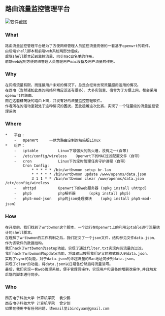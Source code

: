 ##	路由流量监控管理平台

![软件截图](http://github.com/ibird/wrbwmonForOpenMS/raw/master/screen.png)
###	What
	路由流量监控管理平台是为了方便网络管理人员监控流量而做的一套基于openwrt的软件。
	由后端shell脚本和前端web系统两部分组成。
	后端shell脚本起到监控流量、同步mac白名单的作用。
	前端web起到方便网络管理人员管理用户mac设备及用户流量的作用。
	
###	Why
	在网络流量有限，而连接用户未知的情况下，总是会经常出现流量超用滥用的情况。
	在西电（当然诸如此类的网络环境应该还有很多），大多实验室、宿舍为了方便上网，都会采用openwrt的路由。
	而在这套精简版的路由上面，并没有好的流量监控管理软件。
	作者所在的活动室就处于这种情况的困扰，因此趁着这次比赛，实现了一个轻量级的流量监控管理系统

###	Where
	*	平台：
		-	OpenWrt		一款为路由定制的精简版Linux
	*	组件：
		-	iptable			Linux下最强大的防火墙，没有之一(自带)
		-	/etc/config/wireless	Openwrt下的MAC过滤配置文件（自带）
		-	cron			Linux下的定时管理任务守护进程（自带）
			Cron Config:
				* * * * * /bin/wrtbwmon setup br-lan
				* * * * * /bin/wrtbwmon update /www/openms/data.json
				3 1 1 * * /bin/wrtbwmon clear /www/openms/data.json /etc/config/wireless
		-	uhttpd			Openwrt下的web服务器	(opkg install uhttpd)
		-	php5			php解析器		(opkg install php5)
		-	php5-mod-json	php的json处理模块	(opkg install php5-mod-json）


###	How
	在开发前，我们找到了wrtbwmon这个脚本，一个运行在Openwrt上的利用iptable进行流量统计的shell脚本。
	在理解了wrtbwmon的工作机制之后，我们定义了一个json文件，结构参见文件data.json，作为该软件的数据结构。
	我们hack了wrtbwmon的setup功能，实现了通过filter.txt实现内网流量的过滤。
	我们hack了wrbwmon的update功能，将其输出按照我们定义的格式输入到data.json。
	实现了sync的功能，对于data.json的未超流量的Mac地址同步到data.json。
	实现了clear的功能，将data.json以日期备份然后将流量清零。
	最后，我们实现一套web管理系统，便于管理员操作，实现用户和设备的增删改操作,并且触发后端的脚本进行同步。
	
###	Who
	西安电子科技大学 计算机学院	袁少鹏
	西安电子科技大学 计算机学院	曾少剑
	如果在使用中有任何问题，请email至ibirdyuan@gmail.com


